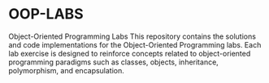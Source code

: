 # OOP-LABS
Object-Oriented Programming Labs
This repository contains the solutions and code implementations for the Object-Oriented Programming labs. Each lab exercise is designed to reinforce concepts related to object-oriented programming paradigms such as classes, objects, inheritance, polymorphism, and encapsulation.
